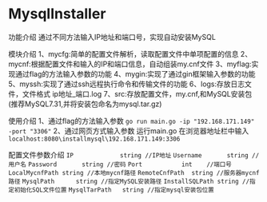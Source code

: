 # MysqlInstaller

功能介绍
    通过不同方法输入IP地址和端口号，实现自动安装MySQL

模块介绍
    1、mycfg:简单的配置文件解析，读取配置文件中单项配置的信息
    2、mycnf:根据配置文件和输入的IP和端口信息，自动组装my.cnf文件
    3、myflag:实现通过flag的方法输入参数的功能
    4、mygin:实现了通过gin框架输入参数的功能
    5、myssh:实现了通过ssh远程执行命令和传输文件的功能
    6、logs:存放日志文件，文件格式 ip地址_端口.log
    7、src:存放配置文件，my.cnf,和MySQL安装包(推荐MySQL7.31,并将安装包命名为mysql.tar.gz)

使用介绍
    1、通过flag的方法输入参数
    `go run main.go -ip "192.168.171.149" -port "3306"`
    2、通过网页方式输入参数
    运行main.go
    在浏览器地址栏中输入 `localhost:8080\installmysql\192.168.171.149:3306`

配置文件参数介绍
   `IP             string //IP地址`
   `Username       string //用户名`
   `Password       string //密码`
   `Port           int    //端口号`
   `LocalMycnfPath string //本地mycnf路径`
   `RemoteCnfPath  string //服务器mycnf路径`
   `MysqlPath      string //指定MySQL安装路径`
   `InstallSQLPath string //指定初始化SQL文件位置`
   `MysqlTarPath   string //指定mysql安装包位置`